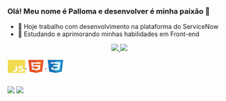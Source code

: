 ### Olá! Meu nome é Palloma e desenvolver é minha paixão 🤗

- 🔭 Hoje trabalho com desenvolvimento na plataforma do ServiceNow
- 🌱 Estudando e aprimorando minhas habilidades em Front-end

<div align="center">
  <a href="https://github.com/p4llom4">
  <img height="160em" src="https://github-readme-stats.vercel.app/api?username=p4llom4&show_icons=true&theme=ocean_dark&include_all_commits=true&count_private=true"/>
  <img height="140em" src="https://github-readme-stats.vercel.app/api/top-langs/?username=p4llom4&layout=compact&langs_count=7&theme=ocean_dark"/>
</div>

<div style="display: inline_block"><br>
  <img align="center" alt="Palloma-Js" height="30" width="40" src="https://raw.githubusercontent.com/devicons/devicon/master/icons/javascript/javascript-plain.svg">
  <img align="center" alt="Palloma-HTML" height="30" width="40" src="https://raw.githubusercontent.com/devicons/devicon/master/icons/html5/html5-original.svg">
  <img align="center" alt="Palloma-CSS" height="30" width="40" src="https://raw.githubusercontent.com/devicons/devicon/master/icons/css3/css3-original.svg">
</div>

##

<div>
  <a href = "mailto:palloma.alcacio@gmail.com"><img src="https://img.shields.io/badge/-Gmail-%23333?style=for-the-badge&logo=gmail&logoColor=white" target="_blank"></a>
  <a href="https://www.linkedin.com/in/palloma-alcácio-204b5b1b9" target="_blank"><img src="https://img.shields.io/badge/-LinkedIn-%230077B5?style=for-the-badge&logo=linkedin&logoColor=white" target="_blank"></a> 
  
</div>

